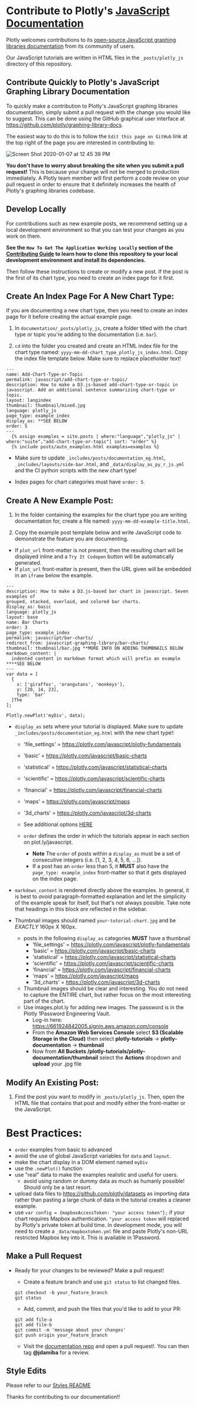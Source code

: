 # Contribute to Plotly's [JavaScript Documentation](https://plotly.com/javascript/)

Plotly welcomes contributions to its [open-source JavaScript graphing libraries documentation](https://plotly.com/javascript) from its community of users.

Our JavaScript tutorials are written in HTML files in the `_posts/plotly_js` directory of this repository. 

## Contribute Quickly to Plotly's JavaScript Graphing Library Documentation
  
To quickly make a contribution to Plotly's JavaScript graphing libraries documentation, simply submit a pull request with the change you would like to suggest. This can be done using the GitHub graphical user interface at https://github.com/plotly/graphing-library-docs. 

The easiest way to do this is to follow the `Edit this page on GitHub` link at the top right of the page you are interested in contributing to:

![Screen Shot 2020-01-07 at 12 45 39 PM](https://user-images.githubusercontent.com/1557650/71916356-bfe53800-314b-11ea-92b6-eb763037f6d5.png)

**You don't have to worry about breaking the site when you submit a pull request!** This is because your change will not be merged to production immediately. A Plotly team member will first perform a code review on your pull request in order to ensure that it definitely increases the health of Plotly's graphing libraries codebase.

## Develop Locally

For contributions such as new example posts, we recommend setting up a local development environment so that you can test your changes as you work on them. 

**See the `How To Get The Application Working Locally` section of the [Contributing Guide](https://github.com/plotly/graphing-library-docs/blob/master/Contributing.md)  to learn how to clone this repository to your local development environment and install its dependencies.**

Then follow these instructions to create or modify a new post. If the post is the first of its chart type, you need to create an index page for it first. 

## Create An Index Page For A New Chart Type:

If you are documenting a new chart type, then you need to create an index page for it before creating the actual example page.  

1. In `documentation/_posts/plotly_js`, create a folder titled with the chart type or topic you're adding to the documentation (i.e. `bar`). 

2. `cd` into the folder you created and create an HTML index file for the chart type named: `yyyy-mm-dd-chart_type_plotly_js_index.html`. Copy the index file template below. Make sure to replace placeholder text!
```
---
name: Add-Chart-Type-or-Topic
permalink: javascript/add-chart-type-or-topic/
description: How to make a D3.js-based add-chart-type-or-topic in javascript. Add an additional sentence summarizing chart-type or topic.
layout: langindex
thumbnail: thumbnail/mixed.jpg 
language: plotly_js
page_type: example_index
display_as: **SEE BELOW
order: 5
---
  {% assign examples = site.posts | where:"language","plotly_js" | where:"suite","add-chart-type-or-topic"| sort: "order" %}
  {% include posts/auto_examples.html examples=examples %}
```
  - Make sure to update `_includes/posts/documentation_eg.html`, `_includes/layouts/side-bar.html`, and `_data/display_as_py_r_js.yml` and the CI python scripts with the new chart type!

  - Index pages for chart categories must have `order: 5`.

## Create A New Example Post:

1. In the folder containing the examples for the chart type you are writing documentation for, create a file named: `yyyy-mm-dd-example-title.html`. 

2. Copy the example post template below and write JavaScript code to demonstrate the feature you are documenting. 
  - If `plot_url` front-matter is not present, then the resulting chart will be displayed inline and a `Try It Codepen` button will be automatically generated. 
  - If `plot_url` front-matter is present, then the URL given will be embedded in an `iframe` below the example.
```
---
description: How to make a D3.js-based bar chart in javascript. Seven examples of
grouped, stacked, overlaid, and colored bar charts.
display_as: basic
language: plotly_js
layout: base
name: Bar Charts
order: 3
page_type: example_index
permalink: javascript/bar-charts/
redirect_from: javascript-graphing-library/bar-charts/
thumbnail: thumbnail/bar.jpg **MORE INFO ON ADDING THUMBNAILS BELOW
markdown_content: |
  indented content in markdown format which will prefix an example ****SEE BELOW
---
var data = [
  {
    x: ['giraffes', 'orangutans', 'monkeys'],
    y: [20, 14, 23],
    type: 'bar'
  }The
];

Plotly.newPlot('myDiv', data);
```

- `display_as` sets where your tutorial is displayed. Make sure to update `_includes/posts/documentation_eg.html` with the new chart type!:
  - 'file_settings' = https://plotly.com/javascript/plotly-fundamentals
  - 'basic' = https://plotly.com/javascript/basic-charts
  - 'statistical' = https://plotly.com/javascript/statistical-charts
  - 'scientific' = https://plotly.com/javascript/scientific-charts
  - 'financial' = https://plotly.com/javascript/financial-charts
  - 'maps' = https://plotly.com/javascript/maps
  - '3d_charts' = https://plotly.com/javascript/3d-charts
  - See additional options [HERE](https://github.com/plotly/graphing-library-docs/blob/master/_includes/posts/documentation_eg.html#L1)

  - `order` defines the order in which the tutorials appear in each section on plot.ly/javascript. 
    - <b>Note</b> The `order` of posts within a `display_as` must be a set of consecutive integers (i.e. [1, 2, 3, 4, 5, 6, ...]). 
    - If a post has an `order` less than 5, it **MUST** also have the `page_type: example_index` front-matter so that it gets displayed on the index page.
 
 - `markdown_content` is rendered directly above the examples. In general, it is best to *avoid* paragraph-formatted explanation and let the simplicity of the example speak for itself, but that's not always possible. Take note that headings in this block *are* reflected in the sidebar.

  - Thumbnail images should named `your-tutorial-chart.jpg` and be *EXACTLY* 160px X 160px.
    - posts in the following `display_as` categories **MUST** have a thumbnail
      - 'file_settings' = https://plotly.com/javascript/plotly-fundamentals
      - 'basic' = https://plotly.com/javascript/basic-charts
      - 'statistical' = https://plotly.com/javascript/statistical-charts
      - 'scientific' = https://plotly.com/javascript/scientific-charts
      - 'financial' = https://plotly.com/javascript/financial-charts
      - 'maps' = https://plotly.com/javascript/maps
      - '3d_charts' = https://plotly.com/javascript/3d-charts
    - Thumbnail images should be clear and interesting. You do not need to capture the ENTIRE chart, but rather focus on the most interesting part of the chart.
    - Use images.plot.ly for adding new images. The password is in the Plotly 1Password Engineering Vault. 
      - Log-in here: https://661924842005.signin.aws.amazon.com/console
      - From the <b>Amazon Web Services Console</b> select <b>S3 (Scalable Storage in the Cloud)</b> then select <b>plotly-tutorials</b> -> <b>plotly-documentation</b> -> <b>thumbnail</b>
      - Now from <b>All Buckets /plotly-tutorials/plotly-documentation/thumbnail</b> select the <b>Actions</b> dropdown and <b>upload</b> your .jpg file

## Modify An Existing Post:

1. Find the post you want to modify in `_posts/plotly_js`. Then, open the HTML file that contains that post and modify either the front-matter or the JavaScript.

# Best Practices:
  - `order` examples from basic to advanced
  - avoid the use of global JavaScript variables for `data` and `layout`. 
  - make the chart display in a DOM element named `myDiv`
  - use the `.newPlot()` function 
  - use "real" data to make the examples realistic and useful for users. 
    - avoid using random or dummy data as much as humanly possible! Should only be a last resort. 
  - upload data files to https://github.com/plotly/datasets as importing data rather than pasting a large chunk of data in the tutorial creates a cleaner example. 
   - use `var config = {mapboxAccessToken: "your access token"};` if your chart requires Mapbox authentication. `"your access token` will replaced by Plotly's private token at build time. In development mode, you will need to create a `_data/mapboxtoken.yml` file and paste Plotly's non-URL restricted Mapbox key into it. This is available in 1Password.
       
## Make a Pull Request
  - Ready for your changes to be reviewed? Make a pull request!

    - Create a feature branch and use `git status` to list changed files.
    ```
    git checkout -b your_feature_branch
    git status
    ```
    - Add, commit, and push the files that you'd like to add to your PR:
    ```
    git add file-a
    git add file-b
    git commit -m 'message about your changes'
    git push origin your_feature_branch
    ```
    - Visit the [documentation repo](https://github.com/plotly/graphing-library-docs) and open a pull request!. You can then tag **@jdamiba** for a review.

## Style Edits

Please refer to our [Styles README](https://github.com/plotly/graphing-library-docs/blob/master/style_README.md)

Thanks for contributing to our documentation!!
